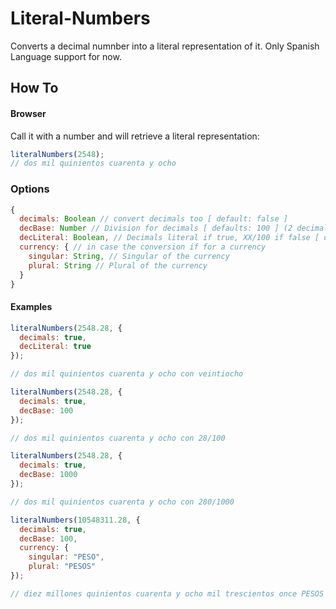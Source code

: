 Literal-Numbers
========

Converts a decimal numnber into a literal representation of it.
Only Spanish Language support for now.

## How To

#### Browser

Call it with a number and will retrieve a literal representation:

```javascript
literalNumbers(2548);
// dos mil quinientos cuarenta y ocho
```

### Options

```javascript
{
  decimals: Boolean // convert decimals too [ default: false ]
  decBase: Number // Division for decimals [ defaults: 100 ] (2 decimals)
  decLiteral: Boolean, // Decimals literal if true, XX/100 if false [ defauls: false ]
  currency: { // in case the conversion if for a currency 
    singular: String, // Singular of the currency
    plural: String // Plural of the currency
  }
}
```

#### Examples

```javascript
literalNumbers(2548.28, { 
  decimals: true,
  decLiteral: true
});

// dos mil quinientos cuarenta y ocho con veintiocho
```


```javascript
literalNumbers(2548.28, { 
  decimals: true,
  decBase: 100
});

// dos mil quinientos cuarenta y ocho con 28/100
```

```javascript
literalNumbers(2548.28, { 
  decimals: true,
  decBase: 1000
});

// dos mil quinientos cuarenta y ocho con 280/1000
```

```javascript
literalNumbers(10548311.28, { 
  decimals: true,
  decBase: 100,
  currency: {
    singular: "PESO",
    plural: "PESOS"
});

// diez millones quinientos cuarenta y ocho mil trescientos once PESOS con 28/100
```


